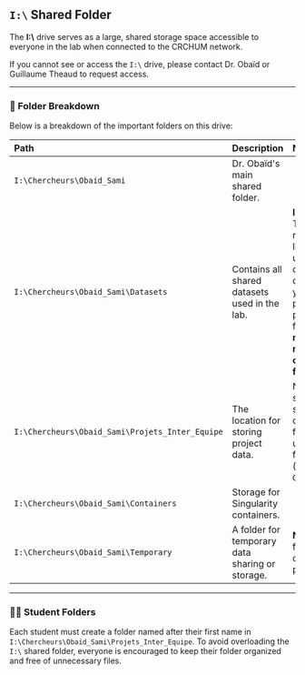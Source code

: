 ## `I:\` Shared Folder

The **I:\\** drive serves as a large, shared storage space accessible to everyone in the lab when connected to the CRCHUM network.

If you cannot see or access the `I:\` drive, please contact Dr. Obaïd or Guillaume Theaud to request access.

---

### 📂 Folder Breakdown

Below is a breakdown of the important folders on this drive:

| **Path** | **Description** | **Notes** |
| :--- | :--- | :--- |
| `I:\Chercheurs\Obaid_Sami` | Dr. Obaïd's main shared folder. | |
| `I:\Chercheurs\Obaid_Sami\Datasets` | Contains all shared datasets used in the lab. | **Important:** This is a read-only library. To use a dataset, copy it to your personal project folder. **Do not edit or move the original files.** |
| `I:\Chercheurs\Obaid_Sami\Projets_Inter_Equipe` | The location for storing project data. | New students should create a folder here using their first name (e.g., `Guillaume`). |
| `I:\Chercheurs\Obaid_Sami\Containers` | Storage for Singularity containers. | |
| `I:\Chercheurs\Obaid_Sami\Temporary` | A folder for temporary data sharing or storage. | **Note:** This folder is cleaned periodically. |

---

### 👩‍🎓 Student Folders

Each student must create a folder named after their first name in `I:\Chercheurs\Obaid_Sami\Projets_Inter_Equipe`. To avoid overloading the `I:\` shared folder, everyone is encouraged to keep their folder organized and free of unnecessary files.

